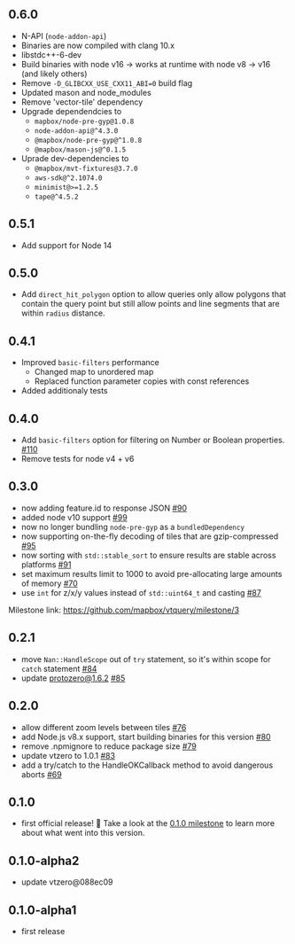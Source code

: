 ## 0.6.0

* N-API (`node-addon-api`)
* Binaries are now compiled with clang 10.x
* libstdc++-6-dev
* Build binaries with node v16 -> works at runtime with node v8 -> v16 (and likely others)
* Remove `-D_GLIBCXX_USE_CXX11_ABI=0` build flag
* Updated mason and node_modules
* Remove 'vector-tile' dependency
* Upgrade dependendcies to 
    * `mapbox/node-pre-gyp@1.0.8`
    * `node-addon-api@^4.3.0`
    * `@mapbox/node-pre-gyp@^1.0.8`
    * `@mapbox/mason-js@^0.1.5`
* Uprade dev-dependencies to
    * `@mapbox/mvt-fixtures@3.7.0`
    * `aws-sdk@^2.1074.0`
    * `minimist@>=1.2.5`
    * `tape@^4.5.2`

## 0.5.1

* Add support for Node 14

## 0.5.0

* Add `direct_hit_polygon` option to allow queries only allow polygons that contain the query point but still allow points and line segments that are within `radius` distance.

## 0.4.1

* Improved `basic-filters` performance
    * Changed map to unordered map
    * Replaced function parameter copies with const references
* Added additionaly tests

## 0.4.0

* Add `basic-filters` option for filtering on Number or Boolean properties. [#110](https://github.com/mapbox/vtquery/pull/110)
* Remove tests for node v4 + v6

## 0.3.0

* now adding feature.id to response JSON [#90](https://github.com/mapbox/vtquery/pull/90)
* added node v10 support [#99](https://github.com/mapbox/vtquery/pull/99)
* now no longer bundling `node-pre-gyp` as a `bundledDependency`
* now supporting on-the-fly decoding of tiles that are gzip-compressed [#95](https://github.com/mapbox/vtquery/pull/95)
* now sorting with `std::stable_sort` to ensure results are stable across platforms [#91](https://github.com/mapbox/vtquery/pull/91)
* set maximum results limit to 1000 to avoid pre-allocating large amounts of memory [#70](https://github.com/mapbox/vtquery/issues/70)
* use `int` for z/x/y values instead of `std::uint64_t` and casting [#87](https://github.com/mapbox/vtquery/issues/87)

Milestone link: https://github.com/mapbox/vtquery/milestone/3

## 0.2.1

* move `Nan::HandleScope` out of `try` statement, so it's within scope for `catch` statement [#84](https://github.com/mapbox/vtquery/pull/84)
* update protozero@1.6.2 [#85](https://github.com/mapbox/vtquery/pull/85)

## 0.2.0

* allow different zoom levels between tiles [#76](https://github.com/mapbox/vtquery/pull/76)
* add Node.js v8.x support, start building binaries for this version [#80](https://github.com/mapbox/vtquery/pull/80)
* remove .npmignore to reduce package size [#79](https://github.com/mapbox/vtquery/pull/79)
* update vtzero to 1.0.1 [#83](https://github.com/mapbox/vtquery/pull/83)
* add a try/catch to the HandleOKCallback method to avoid dangerous aborts [#69](https://github.com/mapbox/vtquery/issues/69)

## 0.1.0

* first official release! :tada: Take a look at the [0.1.0 milestone](https://github.com/mapbox/vtquery/milestone/1) to learn more about what went into this version.

## 0.1.0-alpha2

* update vtzero@088ec09

## 0.1.0-alpha1

* first release
